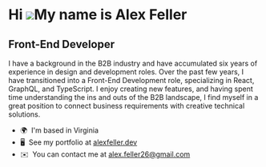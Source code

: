 Hi ![](https://user-images.githubusercontent.com/18350557/176309783-0785949b-9127-417c-8b55-ab5a4333674e.gif)My name is Alex Feller
===================================================================================================================================

Front-End Developer
-------------------

I have a background in the B2B industry and have accumulated six years of experience in design and development roles. Over the past few years, I have transitioned into a Front-End Development role, specializing in React, GraphQL, and TypeScript. I enjoy creating new features, and having spent time understanding the ins and outs of the B2B landscape, I find myself in a great position to connect business requirements with creative technical solutions.

*   🌍  I'm based in Virginia
*   🖥️  See my portfolio at [alexfeller.dev](http://alexfeller.dev/)
*   ✉️  You can contact me at [alex.feller26@gmail.com](mailto:alex.feller26@gmail.com)
